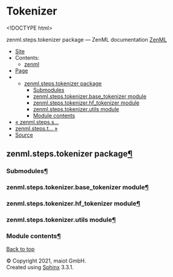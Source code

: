 # Tokenizer

&lt;!DOCTYPE html&gt;

zenml.steps.tokenizer package — ZenML documentation  [ZenML](https://github.com/maiot-io/zenml/tree/835d32fc4f6d33eb691f0e8311720240e7fa51d1/docs/sphinx_docs/_build/html/index.html)

*  [Site](https://github.com/maiot-io/zenml/tree/835d32fc4f6d33eb691f0e8311720240e7fa51d1/docs/sphinx_docs/_build/html/index.html)
  * Contents:
    * [zenml](https://github.com/maiot-io/zenml/tree/835d32fc4f6d33eb691f0e8311720240e7fa51d1/docs/sphinx_docs/_build/html/modules.html)
*  [Page](zenml.steps.tokenizer.md)
  * * [zenml.steps.tokenizer package](zenml.steps.tokenizer.md)
      * [Submodules](zenml.steps.tokenizer.md#submodules)
      * [zenml.steps.tokenizer.base\_tokenizer module](zenml.steps.tokenizer.md#zenml-steps-tokenizer-base-tokenizer-module)
      * [zenml.steps.tokenizer.hf\_tokenizer module](zenml.steps.tokenizer.md#zenml-steps-tokenizer-hf-tokenizer-module)
      * [zenml.steps.tokenizer.utils module](zenml.steps.tokenizer.md#zenml-steps-tokenizer-utils-module)
      * [Module contents](zenml.steps.tokenizer.md#module-contents)
* [ « zenml.steps.s...](zenml.steps.split.md)
* [ zenml.steps.t... »](zenml.steps.trainer/)
*  [Source](https://github.com/maiot-io/zenml/tree/835d32fc4f6d33eb691f0e8311720240e7fa51d1/docs/sphinx_docs/_build/html/_sources/zenml.steps.tokenizer.rst.txt)

## zenml.steps.tokenizer package[¶](zenml.steps.tokenizer.md#zenml-steps-tokenizer-package)

### Submodules[¶](zenml.steps.tokenizer.md#submodules)

### zenml.steps.tokenizer.base\_tokenizer module[¶](zenml.steps.tokenizer.md#zenml-steps-tokenizer-base-tokenizer-module)

### zenml.steps.tokenizer.hf\_tokenizer module[¶](zenml.steps.tokenizer.md#zenml-steps-tokenizer-hf-tokenizer-module)

### zenml.steps.tokenizer.utils module[¶](zenml.steps.tokenizer.md#zenml-steps-tokenizer-utils-module)

### Module contents[¶](zenml.steps.tokenizer.md#module-contents)

 [Back to top](zenml.steps.tokenizer.md)

 © Copyright 2021, maiot GmbH.  
 Created using [Sphinx](http://sphinx-doc.org/) 3.3.1.  


